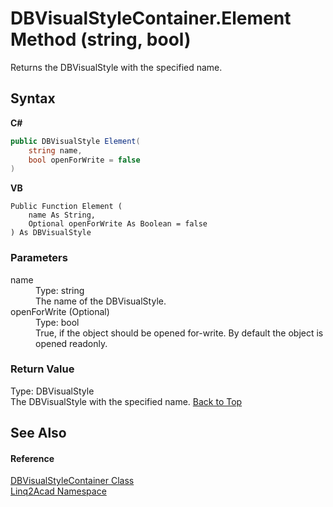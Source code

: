 # DBVisualStyleContainer.Element Method (string, bool)
 

Returns the DBVisualStyle with the specified name.

## Syntax

**C#**<br />
``` C#
public DBVisualStyle Element(
	string name,
	bool openForWrite = false
)
```

**VB**<br />
``` VB
Public Function Element ( 
	name As String,
	Optional openForWrite As Boolean = false
) As DBVisualStyle
```


### Parameters
<dl><dt>name</dt><dd>Type: string<br />The name of the DBVisualStyle.</dd><dt>openForWrite (Optional)</dt><dd>Type: bool<br />True, if the object should be opened for-write. By default the object is opened readonly.</dd></dl>

### Return Value
Type: DBVisualStyle<br />The DBVisualStyle with the specified name.
<a href="#DBVisualStyleContainerElement-Method-string-bool">Back to Top</a>

## See Also


#### Reference
<a href="T_Linq2Acad_DBVisualStyleContainer.md#DBVisualStyleContainer-Class">DBVisualStyleContainer Class</a><br /><a href="N_Linq2Acad.md#Linq2Acad-Namespace">Linq2Acad Namespace</a><br />
